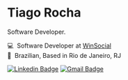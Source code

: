 # Tiago Rocha 

Software Developer.


💻 &nbsp;Software Developer at [WinSocial](https://www.linkedin.com/company/somoswinsocial/mycompany/) <br>
🏡 &nbsp;Brazilian, Based in Rio de Janeiro, RJ <br>


[![Linkedin Badge](https://img.shields.io/badge/-Tiago%20Rocha-2563eb?style=flat-square&logo=Linkedin&logoColor=white&link=https://www.linkedin.com/in/tiago-rocha-1a108710b/)](https://www.linkedin.com/in/tiago-rocha-1a108710b/) 
[![Gmail Badge](https://img.shields.io/badge/-tiago.rocha.pro@gmail.com-2563eb?style=flat-square&logo=Gmail&logoColor=white&link=mailtotiago.rocha.pro@gmail.com)](mailto:tiago.rocha.pro@gmail.com)

